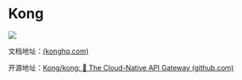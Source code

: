 # Kong

![](https://public-1308755698.cos.ap-chongqing.myqcloud.com//img/202308251538573.png)

文档地址：[(konghq.com)](https://konghq.com/)

开源地址：[Kong/kong: 🦍 The Cloud-Native API Gateway (github.com)](https://github.com/Kong/kong)